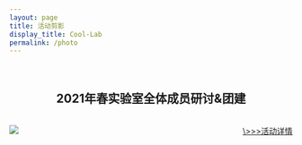 ```yaml
---
layout: page
title: 活动剪影
display_title: Cool-Lab
permalink: /photo
---
```

<br/>

<center><h2>2021年春实验室全体成员研讨&团建</h2></center>
<br/>
<img src="https://gitee.com/hpc-cool/github_pages/raw/master/imgs/heyin.jpg" align="center" />
<a href="photos/20210620.html"  style='float:right; text-align: right;'>\>>>活动详情</a>


<br/>
<br/>
<br/>

